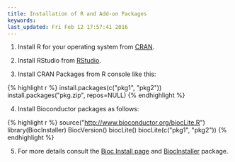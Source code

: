 ```yaml
---
title: Installation of R and Add-on Packages
keywords: 
last_updated: Fri Feb 12 17:57:41 2016
---
```


1. Install R for your operating system from [CRAN](http://cran.at.r-project.org/).

2. Install RStudio from [RStudio](http://www.rstudio.com/ide/download).

3. Install CRAN Packages from R console like this:


{% highlight r %}
install.packages(c("pkg1", "pkg2")) 
install.packages("pkg.zip", repos=NULL)
{% endhighlight %}

4. Install Bioconductor packages as follows:


{% highlight r %}
source("http://www.bioconductor.org/biocLite.R")
library(BiocInstaller)
BiocVersion()
biocLite()
biocLite(c("pkg1", "pkg2"))
{% endhighlight %}

5. For more details consult the [Bioc Install page](http://www.bioconductor.org/install/)
and [BiocInstaller](http://www.bioconductor.org/packages/release/bioc/html/BiocInstaller.html) package.

